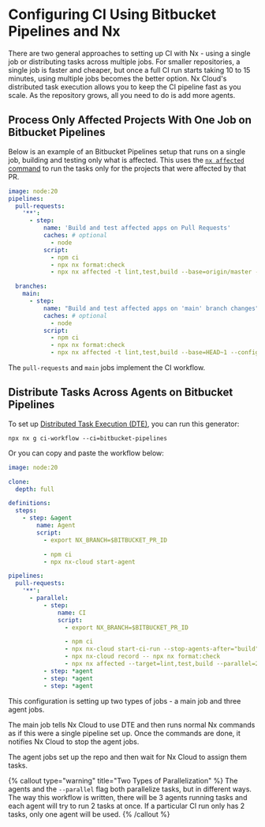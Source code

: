 # Configuring CI Using Bitbucket Pipelines and Nx

There are two general approaches to setting up CI with Nx - using a single job or distributing tasks across multiple jobs. For smaller repositories, a single job is faster and cheaper, but once a full CI run starts taking 10 to 15 minutes, using multiple jobs becomes the better option. Nx Cloud's distributed task execution allows you to keep the CI pipeline fast as you scale. As the repository grows, all you need to do is add more agents.

## Process Only Affected Projects With One Job on Bitbucket Pipelines

Below is an example of an Bitbucket Pipelines setup that runs on a single job, building and testing only what is affected. This uses the [`nx affected` command](/nx-cloud/features/affected) to run the tasks only for the projects that were affected by that PR.

```yaml {% fileName="bitbucket-pipelines.yml" %}
image: node:20
pipelines:
  pull-requests:
    '**':
      - step:
          name: 'Build and test affected apps on Pull Requests'
          caches: # optional
            - node
          script:
            - npm ci
            - npx nx format:check
            - npx nx affected -t lint,test,build --base=origin/master --head=HEAD --configuration=ci

  branches:
    main:
      - step:
          name: "Build and test affected apps on 'main' branch changes"
          caches: # optional
            - node
          script:
            - npm ci
            - npx nx format:check
            - npx nx affected -t lint,test,build --base=HEAD~1 --configuration=ci
```

The `pull-requests` and `main` jobs implement the CI workflow.

## Distribute Tasks Across Agents on Bitbucket Pipelines

To set up [Distributed Task Execution (DTE)](/nx-cloud/features/distribute-task-execution), you can run this generator:

```shell
npx nx g ci-workflow --ci=bitbucket-pipelines
```

Or you can copy and paste the workflow below:

```yaml {% fileName="bitbucket-pipelines.yml" %}
image: node:20

clone:
  depth: full

definitions:
  steps:
    - step: &agent
        name: Agent
        script:
          - export NX_BRANCH=$BITBUCKET_PR_ID

          - npm ci
          - npx nx-cloud start-agent

pipelines:
  pull-requests:
    '**':
      - parallel:
          - step:
              name: CI
              script:
                - export NX_BRANCH=$BITBUCKET_PR_ID

                - npm ci
                - npx nx-cloud start-ci-run --stop-agents-after="build" --agent-count=3
                - npx nx-cloud record -- npx nx format:check
                - npx nx affected --target=lint,test,build --parallel=2
          - step: *agent
          - step: *agent
          - step: *agent
```

This configuration is setting up two types of jobs - a main job and three agent jobs.

The main job tells Nx Cloud to use DTE and then runs normal Nx commands as if this were a single pipeline set up. Once the commands are done, it notifies Nx Cloud to stop the agent jobs.

The agent jobs set up the repo and then wait for Nx Cloud to assign them tasks.

{% callout type="warning" title="Two Types of Parallelization" %}
The agents and the `--parallel` flag both parallelize tasks, but in different ways. The way this workflow is written, there will be 3 agents running tasks and each agent will try to run 2 tasks at once. If a particular CI run only has 2 tasks, only one agent will be used.
{% /callout %}
